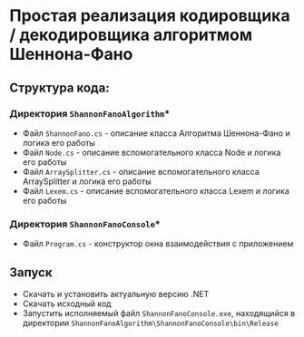 # Простая реализация кодировщика / декодировщика алгоритмом Шеннона-Фано

## Структура кода:
### Директория `ShannonFanoAlgorithm`*
+ Файл `ShannonFano.cs` - описание класса Алгоритма Шеннона-Фано и логика его работы
+ Файл `Node.cs` - описание вспомогательного класса Node и логика его работы
+ Файл `ArraySplitter.cs` - описание вспомогательного класса ArraySplitter и логика его работы
+ Файл `Lexem.cs` - описание вспомогательного класса Lexem и логика его работы
### Директория `ShannonFanoConsole`*
+ Файл `Program.cs` - конструктор окна взаимодействия с приложением

## Запуск
+ Скачать и установить актуальную версию .NET
+ Скачать исходный код
+ Запустить исполняемый файл  `ShannonFanoConsole.exe`, находящийся в директории `ShannonFanoAlgorithm\ShannonFanoConsole\bin\Release`
